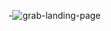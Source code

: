 -![grab-landing-page](https://github.com/nickayson/Webserver-lab/blob/main/127.0.0.1_5500_helloworld.html%20-%20Personal%20-%20Microsoft%E2%80%8B%20Edge%2010_8_2021%2011_31_13%20AM.png)
